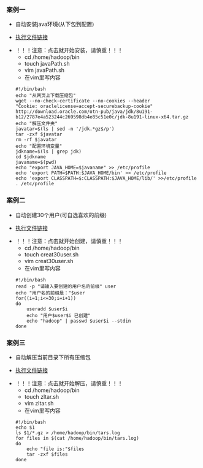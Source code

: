 ### 案例一
* 自动安装java环境(从下包到配置)
- [执行文件链接](https://zmonely.github.io/zmOnely/secondWeek/javaPath.sh) 
* ！！！注意：点击就开始安装，请慎重！！！
	* cd /home/hadoop/bin
	* touch javaPath.sh
	* vim javaPath.sh
	* 在vim里写内容
	```
	#!/bin/bash
	echo "从网页上下载压缩包"
	wget --no-check-certificate --no-cookies --header 
	"Cookie: oraclelicense=accept-securebackup-cookie" 
	http://download.oracle.com/otn-pub/java/jdk/8u191-b12/2787e4a523244c269598db4e85c51e0c/jdk-8u191-linux-x64.tar.gz
	echo "解压文件夹"
	javatar=$(ls | sed -n '/jdk.*gz$/p')
	tar -zxf $javatar
	rm -rf $javatar
	echo "配置环境变量"
	jdkname=$(ls | grep jdk)
	cd $jdkname
	javaname=$(pwd)
	echo "export JAVA_HOME=$javaname" >> /etc/profile
	echo 'export PATH=$PATH:$JAVA_HOME/bin' >> /etc/profile
	echo 'export CLASSPATH=$:CLASSPATH:$JAVA_HOME/lib/' >>/etc/profile
	. /etc/profile
	```
### 案例二
* 自动创建30个用户(可自选喜欢的前缀)
- [执行文件链接](https://zmonely.github.io/zmOnely/secondWeek/create30User.sh) 
* ！！！注意：点击就开始创建，请慎重！！！
	* cd /home/hadoop/bin
	* touch creat30user.sh
	* vim creat30user.sh
	* 在vim里写内容
	```
	#!/bin/bash
	read -p "请输入要创建的用户名的前缀" user
	echo "用户名的前缀是："$user
	for((i=1;i<=30;i=i+1))
	do
		useradd $user$i
		echo "用户$user$i 已创建"
		echo "hadoop" | passwd $user$i --stdin
	done
	```
### 案例三
* 自动解压当前目录下所有压缩包
- [执行文件链接](https://zmonely.github.io/zmOnely/secondWeek/zltar.sh) 
* ！！！注意：点击就开始解压，请慎重！！！
	* cd /home/hadoop/bin
	* touch zltar.sh
	* vim zltar.sh
	* 在vim里写内容
	```
	#!/bin/bash
	echo $1
	ls $1/*.gz > /home/hadoop/bin/tars.log
	for files in $(cat /home/hadoop/bin/tars.log)
	do
		echo "file is:"$files
		tar -zxf $files
	done
	```
	




